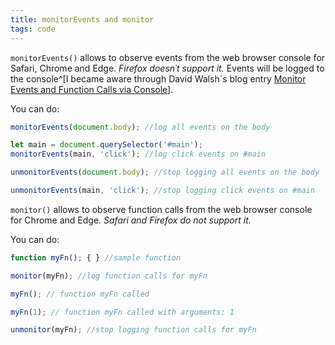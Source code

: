 ```yaml
---
title: monitorEvents and monitor
tags: code
---
```

`monitorEvents()` allows to observe events from the web browser console for Safari, Chrome and Edge. *Firefox doesn´t support it.* Events will be logged to the console^[I became aware through David Walsh´s blog entry [Monitor Events and Function Calls via Console](https://davidwalsh.name/monitorevents)].

You can do:

```js
monitorEvents(document.body); //log all events on the body

let main = document.querySelector('#main');
monitorEvents(main, 'click'); //log click events on #main

unmonitorEvents(document.body); //stop logging all events on the body

unmonitorEvents(main, 'click'); //stop logging click events on #main
```

`monitor()` allows to observe function calls from the web browser console for Chrome and Edge. *Safari and Firefox do not support it.* 

You can do:

```js
function myFn(); { } //sample function

monitor(myFn); //log function calls for myFn

myFn(); // function myFn called

myFn(1); // function myFn called with arguments: 1

unmonitor(myFn); //stop logging function calls for myFn
```